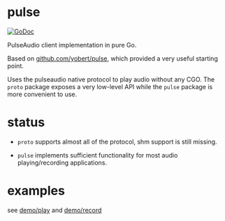 # pulse
[![GoDoc](https://godocs.io/github.com/tionis/pulse.go?status.svg)](https://godocs.io/github.com/tionis/pulse.go)

PulseAudio client implementation in pure Go.

Based on [github.com/yobert/pulse](https://github.com/yobert/pulse), which provided a very useful starting point.

Uses the pulseaudio native protocol to play audio without any CGO. The `proto` package exposes a very low-level API while the `pulse` package is more convenient to use.

# status

- `proto` supports almost all of the protocol, shm support is still missing.

- `pulse` implements sufficient functionality for most audio playing/recording applications.

# examples

see [demo/play](demo/play/main.go) and [demo/record](demo/record/main.go)
